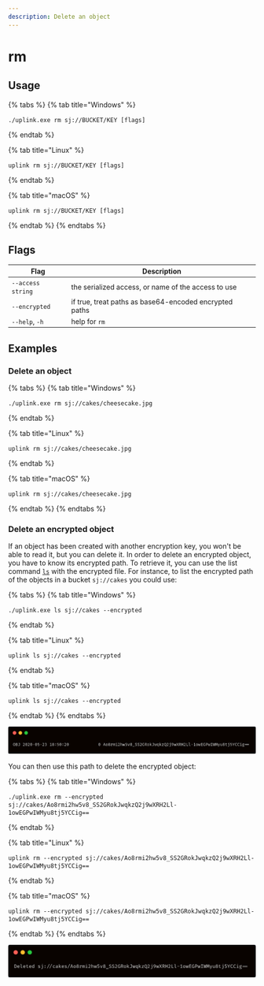 ```yaml
---
description: Delete an object
---
```


# rm

## Usage

{% tabs %}
{% tab title="Windows" %}
```
./uplink.exe rm sj://BUCKET/KEY [flags]
```
{% endtab %}

{% tab title="Linux" %}
```
uplink rm sj://BUCKET/KEY [flags]
```
{% endtab %}

{% tab title="macOS" %}
```
uplink rm sj://BUCKET/KEY [flags]
```
{% endtab %}
{% endtabs %}

## Flags

| Flag              | Description                                            |
| ----------------- | ------------------------------------------------------ |
| `--access string` | the serialized access, or name of the access to use    |
| `--encrypted`     | if true, treat paths as base64-encoded encrypted paths |
| `--help`, `-h`    | help for `rm`                                          |

## Examples

### Delete an object

{% tabs %}
{% tab title="Windows" %}
```
./uplink.exe rm sj://cakes/cheesecake.jpg
```
{% endtab %}

{% tab title="Linux" %}
```
uplink rm sj://cakes/cheesecake.jpg
```
{% endtab %}

{% tab title="macOS" %}
```
uplink rm sj://cakes/cheesecake.jpg
```
{% endtab %}
{% endtabs %}

### Delete an encrypted object

If an object has been created with another encryption key, you won't be able to read it, but you can delete it. In order to delete an encrypted object, you have to know its encrypted path. To retrieve it, you can use the list command [`ls`](ls-command.md) with the encrypted file. For instance, to list the encrypted path of the objects in a bucket `sj://cakes` you could use:

{% tabs %}
{% tab title="Windows" %}
```
./uplink.exe ls sj://cakes --encrypted
```
{% endtab %}

{% tab title="Linux" %}
```
uplink ls sj://cakes --encrypted
```
{% endtab %}

{% tab title="macOS" %}
```
uplink ls sj://cakes --encrypted
```
{% endtab %}
{% endtabs %}

![](<../../.gitbook/assets/ls-encrypted (1).png>)

You can then use this path to delete the encrypted object:

{% tabs %}
{% tab title="Windows" %}
```
./uplink.exe rm --encrypted sj://cakes/Ao8rmi2hw5v8_SS2GRokJwqkzQ2j9wXRH2Ll-1owEGPwIWMyu8tj5YCCig==
```
{% endtab %}

{% tab title="Linux" %}
```
uplink rm --encrypted sj://cakes/Ao8rmi2hw5v8_SS2GRokJwqkzQ2j9wXRH2Ll-1owEGPwIWMyu8tj5YCCig==
```
{% endtab %}

{% tab title="macOS" %}
```
uplink rm --encrypted sj://cakes/Ao8rmi2hw5v8_SS2GRokJwqkzQ2j9wXRH2Ll-1owEGPwIWMyu8tj5YCCig==
```
{% endtab %}
{% endtabs %}

![](../../.gitbook/assets/deleted-encrypted.png)
